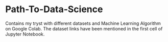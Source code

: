 # Path-To-Data-Science
Contains my tryst with different datasets and Machine Learning Algorithm on Google Colab.
The dataset links have been mentioned in the first cell of Jupyter Notebook.
